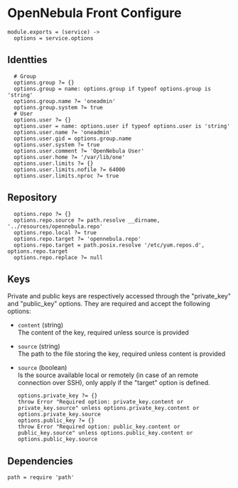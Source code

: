 
# OpenNebula Front Configure

    module.exports = (service) ->
      options = service.options

## Identties

      # Group
      options.group ?= {}
      options.group = name: options.group if typeof options.group is 'string'
      options.group.name ?= 'oneadmin'
      options.group.system ?= true
      # User
      options.user ?= {}
      options.user = name: options.user if typeof options.user is 'string'
      options.user.name ?= 'oneadmin'
      options.user.gid = options.group.name
      options.user.system ?= true
      options.user.comment ?= 'OpenNebula User'
      options.user.home ?= '/var/lib/one'
      options.user.limits ?= {}
      options.user.limits.nofile ?= 64000
      options.user.limits.nproc ?= true

## Repository

      options.repo ?= {}
      options.repo.source ?= path.resolve __dirname, '../resources/opennebula.repo'
      options.repo.local ?= true
      options.repo.target ?= 'opennebula.repo'
      options.repo.target = path.posix.resolve '/etc/yum.repos.d', options.repo.target
      options.repo.replace ?= null

## Keys

Private and public keys are respectively accessed through the "private\_key" 
and "public\_key" options. They are required and accept the following options:

* `content` (string)   
  The content of the key, required unless source is provided
* `source` (string)   
  The path to the file storing the key, required unless content is provided
* `source` (boolean)   
  Is the source available local or remotely (in case of an remote connection 
  over SSH), only apply if the "target" option is defined.

      options.private_key ?= {}
      throw Error "Required option: private_key.content or private_key.source" unless options.private_key.content or options.private_key.source
      options.public_key ?= {}
      throw Error "Required option: public_key.content or public_key.source" unless options.public_key.content or options.public_key.source

## Dependencies

    path = require 'path'
